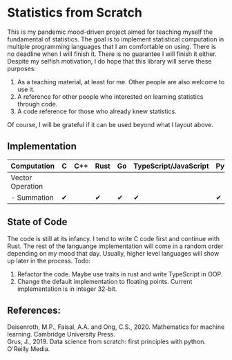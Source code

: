 # Statistics from Scratch
This is my pandemic mood-driven project aimed for teaching myself the fundamental of statistics. The goal is to implement statistical computation in multiple programming languages that I am comfortable on using. There is no deadline when I will finish it. There is no guarantee I will finish it either. Despite my selfish motivation, I do hope that this library will serve these purposes:
1. As a teaching material, at least for me. Other people are also welcome to use it. 
2. A reference for other people who interested on learning statistics through code.
3. A code reference for those who already knew statistics.

Of course, I will be grateful if it can be used beyond what I layout above.

## Implementation

|Computation        |   C    | C++   | Rust  | Go    | TypeScript/JavaScript | Python    | Julia | R     |
|-------------------|----    |------ |-------|-----  |-----------------------|-------    |-------|---    |
| Vector Operation  |        |       |       |       |                       |           |       |       |
| - Summation       |✔       |       |✔     | ✔     | ✔                    | ✔         |       |       |

## State of Code
The code is still at its infancy. I tend to write C code first and continue with Rust. The rest of the languange implementation will come in a random order depending on my mood that day. Usually, higher level languages will show up later in the process. Todo:
1. Refactor the code. Maybe use traits in rust and write TypeScript in OOP.
2. Change the default implementation to floating points. Current implementation is in integer 32-bit. 

## References:
Deisenroth, M.P., Faisal, A.A. and Ong, C.S., 2020. Mathematics for machine learning. Cambridge University Press.</br>
Grus, J., 2019. Data science from scratch: first principles with python. O'Reilly Media.

